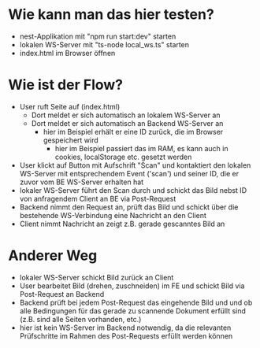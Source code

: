 # Wie kann man das hier testen?

- nest-Applikation mit "npm run start:dev" starten
- lokalen WS-Server mit "ts-node local_ws.ts" starten
- index.html im Browser öffnen

# Wie ist der Flow?

- User ruft Seite auf (index.html)
  - Dort meldet er sich automatisch an lokalem WS-Server an
  - Dort meldet er sich automatisch an Backend WS-Server an
    - hier im Beispiel erhält er eine ID zurück, die im Browser gespeichert wird
      - hier im Beispiel passiert das im RAM, es kann auch in cookies, localStorage etc. gesetzt werden
- User klickt auf Button mit Aufschrift "Scan" und kontaktiert den lokalen WS-Server mit entsprechendem Event ('scan') und seiner ID, die er zuvor vom BE WS-Server erhalten hat
- lokaler WS-Server führt den Scan durch und schickt das Bild nebst ID von anfragendem Client an BE via Post-Request
- Backend nimmt den Request an, prüft das Bild und schickt über die bestehende WS-Verbindung eine Nachricht an den Client
- Client nimmt Nachricht an zeigt z.B. gerade gescanntes Bild an

# Anderer Weg

- lokaler WS-Server schickt Bild zurück an Client
- User bearbeitet Bild (drehen, zuschneiden) im FE und schickt Bild via Post-Request an Backend
- Backend prüft bei jedem Post-Request das eingehende Bild und und ob alle Bedingungen für das gerade zu scannende Dokument erfüllt sind (z.B. sind alle Seiten vorhanden, etc.)
- hier ist kein WS-Server im Backend notwendig, da die relevanten Prüfschritte im Rahmen des Post-Requests erfüllt werden können
